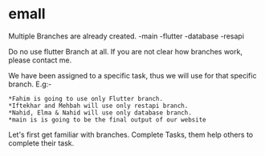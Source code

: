 # emall

Multiple Branches are already created.
  -main
  -flutter
  -database
  -resapi
  
Do no use flutter Branch at all. If you are not clear how branches work, please contact me.

We have been assigned to a specific task, thus we will use for that specific branch.
E.g:- 
  
    *Fahim is going to use only Flutter branch.
    *Iftekhar and Mehbah will use only restapi branch.
    *Nahid, Elma & Nahid will use only database branch.
    *main is is going to be the final output of our website
    
Let's first get familiar with branches. Complete Tasks, them help others to complete their task.
